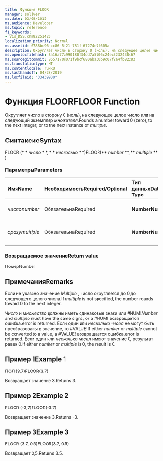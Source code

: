 ```yaml
---
title: Функция FLOOR
manager: soliver
ms.date: 03/09/2015
ms.audience: Developer
ms.topic: reference
f1_keywords:
- Vis_DSS.chm82251423
localization_priority: Normal
ms.assetid: 6788bc96-cc86-5f21-781f-67274e7f605a
description: Округляет число в сторону 0 (ноль), на следующее целое число или на следующий экземпляр множителя.
ms.openlocfilehash: 7a16a77a990180f34dd7a5706c24ec3232438467
ms.sourcegitcommit: 8657170d071f9bcf680aba50b9c07f2a4fb82283
ms.translationtype: MT
ms.contentlocale: ru-RU
ms.lasthandoff: 04/28/2019
ms.locfileid: "33439900"
---
```

# <a name="floor-function"></a><span data-ttu-id="2d433-103">Функция FLOOR</span><span class="sxs-lookup"><span data-stu-id="2d433-103">FLOOR Function</span></span>

<span data-ttu-id="2d433-104">Округляет число в сторону 0 (ноль), на следующее целое число или на следующий экземпляр _множителя_.</span><span class="sxs-lookup"><span data-stu-id="2d433-104">Rounds a number toward 0 (zero), to the next integer, or to the next instance of  _multiple_.</span></span>
  
## <a name="syntax"></a><span data-ttu-id="2d433-105">Синтаксис</span><span class="sxs-lookup"><span data-stu-id="2d433-105">Syntax</span></span>

<span data-ttu-id="2d433-106">FLOOR (\* \* *число* \* \*, \* \* *несколько* \* \*)</span><span class="sxs-lookup"><span data-stu-id="2d433-106">FLOOR(\*\* *number* \*\*, \*\* *multiple* \*\* )</span></span> 
  
### <a name="parameters"></a><span data-ttu-id="2d433-107">Параметры</span><span class="sxs-lookup"><span data-stu-id="2d433-107">Parameters</span></span>

|<span data-ttu-id="2d433-108">**Имя**</span><span class="sxs-lookup"><span data-stu-id="2d433-108">**Name**</span></span>|<span data-ttu-id="2d433-109">**Необходимость**</span><span class="sxs-lookup"><span data-stu-id="2d433-109">**Required/Optional**</span></span>|<span data-ttu-id="2d433-110">**Тип данных**</span><span class="sxs-lookup"><span data-stu-id="2d433-110">**Data Type**</span></span>|<span data-ttu-id="2d433-111">**Описание**</span><span class="sxs-lookup"><span data-stu-id="2d433-111">**Description**</span></span>|
|:-----|:-----|:-----|:-----|
| <span data-ttu-id="2d433-112">_число_</span><span class="sxs-lookup"><span data-stu-id="2d433-112">_number_</span></span> <br/> |<span data-ttu-id="2d433-113">Обязательна</span><span class="sxs-lookup"><span data-stu-id="2d433-113">Required</span></span>  <br/> |<span data-ttu-id="2d433-114">**Number**</span><span class="sxs-lookup"><span data-stu-id="2d433-114">**Number**</span></span> <br/> |<span data-ttu-id="2d433-115">Округляемое число.</span><span class="sxs-lookup"><span data-stu-id="2d433-115">The number to round.</span></span>  <br/> |
| <span data-ttu-id="2d433-116">_сразу_</span><span class="sxs-lookup"><span data-stu-id="2d433-116">_multiple_</span></span> <br/> |<span data-ttu-id="2d433-117">Обязательна</span><span class="sxs-lookup"><span data-stu-id="2d433-117">Required</span></span>  <br/> |<span data-ttu-id="2d433-118">**Number**</span><span class="sxs-lookup"><span data-stu-id="2d433-118">**Number**</span></span> <br/> |<span data-ttu-id="2d433-119">Точность, с которой округляется.</span><span class="sxs-lookup"><span data-stu-id="2d433-119">The multiple to which to round.</span></span>  <br/> |
   
### <a name="return-value"></a><span data-ttu-id="2d433-120">Возвращаемое значение</span><span class="sxs-lookup"><span data-stu-id="2d433-120">Return value</span></span>

<span data-ttu-id="2d433-121">Номер</span><span class="sxs-lookup"><span data-stu-id="2d433-121">Number</span></span>
  
## <a name="remarks"></a><span data-ttu-id="2d433-122">Примечания</span><span class="sxs-lookup"><span data-stu-id="2d433-122">Remarks</span></span>

<span data-ttu-id="2d433-123">Если не указано значение _Multiple_ , число округляется до 0 до следующего целого числа.</span><span class="sxs-lookup"><span data-stu-id="2d433-123">If  _multiple_ is not specified, the number rounds toward 0 to the next integer.</span></span> 
  
 <span data-ttu-id="2d433-124">_Число_ и _множество_ должны иметь одинаковые знаки или #NUM!</span><span class="sxs-lookup"><span data-stu-id="2d433-124">_Number_ and  _multiple_ must have the same signs, or a #NUM!</span></span> <span data-ttu-id="2d433-125">возвращается ошибка.</span><span class="sxs-lookup"><span data-stu-id="2d433-125">error is returned.</span></span> <span data-ttu-id="2d433-126">Если один или _несколько_ _чисел_ не могут быть преобразованы в значение, то #VALUE!</span><span class="sxs-lookup"><span data-stu-id="2d433-126">If either  _number_ or  _multiple_ cannot be converted to a value, a #VALUE!</span></span> <span data-ttu-id="2d433-127">возвращается ошибка.</span><span class="sxs-lookup"><span data-stu-id="2d433-127">error is returned.</span></span> <span data-ttu-id="2d433-128">Если один или _несколько_ _чисел_ имеют значение 0, результат равен 0.</span><span class="sxs-lookup"><span data-stu-id="2d433-128">If either  _number_ or  _multiple_ is 0, the result is 0.</span></span> 
  
## <a name="example-1"></a><span data-ttu-id="2d433-129">Пример 1</span><span class="sxs-lookup"><span data-stu-id="2d433-129">Example 1</span></span>

<span data-ttu-id="2d433-130">ПОЛ (3.7)</span><span class="sxs-lookup"><span data-stu-id="2d433-130">FLOOR(3.7)</span></span>
  
<span data-ttu-id="2d433-131">Возвращает значение 3.</span><span class="sxs-lookup"><span data-stu-id="2d433-131">Returns 3.</span></span>
  
## <a name="example-2"></a><span data-ttu-id="2d433-132">Пример 2</span><span class="sxs-lookup"><span data-stu-id="2d433-132">Example 2</span></span>

<span data-ttu-id="2d433-133">FLOOR (-3,7)</span><span class="sxs-lookup"><span data-stu-id="2d433-133">FLOOR(-3.7)</span></span>
  
<span data-ttu-id="2d433-134">Возвращает значение 3.</span><span class="sxs-lookup"><span data-stu-id="2d433-134">Returns -3.</span></span>
  
## <a name="example-3"></a><span data-ttu-id="2d433-135">Пример 3</span><span class="sxs-lookup"><span data-stu-id="2d433-135">Example 3</span></span>

<span data-ttu-id="2d433-136">FLOOR (3.7, 0,5)</span><span class="sxs-lookup"><span data-stu-id="2d433-136">FLOOR(3.7, 0.5)</span></span>
  
<span data-ttu-id="2d433-137">Возвращает 3,5.</span><span class="sxs-lookup"><span data-stu-id="2d433-137">Returns 3.5.</span></span>
  

